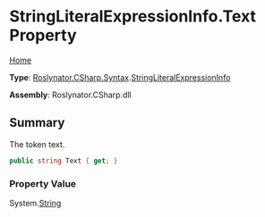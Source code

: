 # StringLiteralExpressionInfo\.Text Property

[Home](../../../../../README.md)

**Type**: [Roslynator.CSharp.Syntax](../../README.md)\.[StringLiteralExpressionInfo](../README.md)

**Assembly**: Roslynator\.CSharp\.dll

## Summary

The token text\.

```csharp
public string Text { get; }
```

### Property Value

System\.[String](https://docs.microsoft.com/en-us/dotnet/api/system.string)

